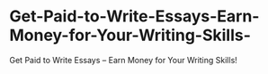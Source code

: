 # Get-Paid-to-Write-Essays-Earn-Money-for-Your-Writing-Skills-
Get Paid to Write Essays – Earn Money for Your Writing Skills!
